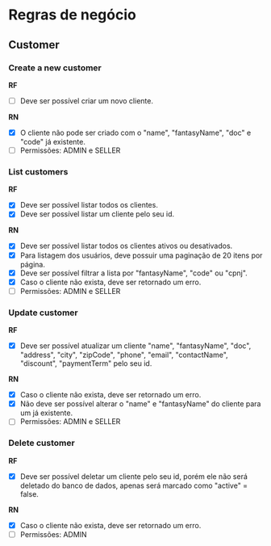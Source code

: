 # Regras de negócio

## Customer

### Create a new customer

**RF**

- [ ] Deve ser possível criar um novo cliente.

**RN**

- [x] O cliente não pode ser criado com o "name", "fantasyName", "doc" e "code" já existente.
- [ ] Permissões: ADMIN e SELLER

### List customers

**RF**

- [x] Deve ser possível listar todos os clientes.
- [x] Deve ser possível listar um cliente pelo seu id.

**RN**

- [x] Deve ser possível listar todos os clientes ativos ou desativados.
- [x] Para listagem dos usuários, deve possuir uma paginação de 20 itens por página.
- [x] Deve ser possível filtrar a lista por "fantasyName", "code" ou "cpnj".
- [x] Caso o cliente não exista, deve ser retornado um erro.
- [ ] Permissões: ADMIN e SELLER

### Update customer

**RF**

- [x] Deve ser possível atualizar um cliente "name", "fantasyName", "doc", "address", "city", "zipCode", "phone", "email", "contactName", "discount", "paymentTerm" pelo seu id.

**RN**

- [x] Caso o cliente não exista, deve ser retornado um erro.
- [x] Não deve ser possível alterar o "name" e "fantasyName" do cliente para um já existente.
- [ ] Permissões: ADMIN e SELLER

### Delete customer

**RF**

- [x] Deve ser possível deletar um cliente pelo seu id, porém ele não será deletado do banco de dados, apenas será marcado como "active" = false.

**RN**

- [x] Caso o cliente não exista, deve ser retornado um erro.
- [ ] Permissões: ADMIN
